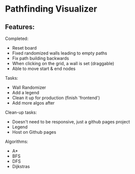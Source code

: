 # Pathfinding Visualizer

Features:
- 

Completed:
- Reset board
- Fixed randomized walls leading to empty paths
- Fix path building backwards
- When clicking on the grid, a wall is set (draggable)
- Able to move start & end nodes

Tasks:
- Wall Randomizer
- Add a legend
- Clean it up for production (finish 'frontend')
- Add more algos after

Clean-up tasks:
- Doesn't need to be responsive, just a github pages project
- Legend
- Host on Github pages

Algorithms:
- A*
- BFS
- DFS
- Dijkstras